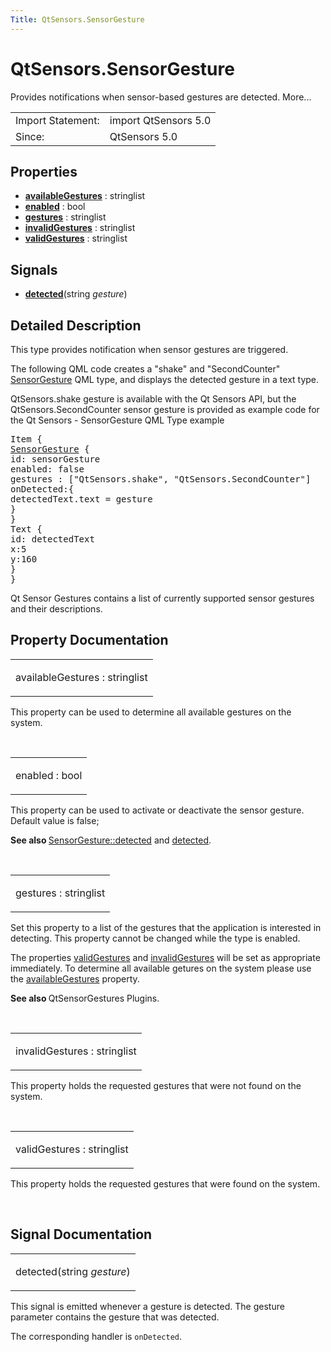 ```yaml
---
Title: QtSensors.SensorGesture
---
```


# QtSensors.SensorGesture

<span class="subtitle"></span>
<!-- $$$SensorGesture-brief -->
<p>Provides notifications when sensor-based gestures are detected. More...</p>
<!-- @@@SensorGesture -->
<table class="alignedsummary">
<tr><td class="memItemLeft rightAlign topAlign"> Import Statement:</td><td class="memItemRight bottomAlign"> import QtSensors 5.0</td></tr><tr><td class="memItemLeft rightAlign topAlign"> Since:</td><td class="memItemRight bottomAlign">  QtSensors 5.0</td></tr></table><ul>
</ul>
<h2 id="properties">Properties</h2>
<ul>
<li class="fn"><b><b><a href="#availableGestures-prop">availableGestures</a></b></b> : stringlist</li>
<li class="fn"><b><b><a href="#enabled-prop">enabled</a></b></b> : bool</li>
<li class="fn"><b><b><a href="#gestures-prop">gestures</a></b></b> : stringlist</li>
<li class="fn"><b><b><a href="#invalidGestures-prop">invalidGestures</a></b></b> : stringlist</li>
<li class="fn"><b><b><a href="#validGestures-prop">validGestures</a></b></b> : stringlist</li>
</ul>
<h2 id="signals">Signals</h2>
<ul>
<li class="fn"><b><b><a href="#detected-signal">detected</a></b></b>(string <i>gesture</i>)</li>
</ul>
<!-- $$$SensorGesture-description -->
<h2 id="details">Detailed Description</h2>
</p>
<p>This type provides notification when sensor gestures are triggered.</p>
<p>The following QML code creates a &quot;shake&quot; and &quot;SecondCounter&quot; <a href="index.html">SensorGesture</a> QML type, and displays the detected gesture in a text type.</p>
<p>QtSensors.shake gesture is available with the Qt Sensors API, but the QtSensors.SecondCounter sensor gesture is provided as example code for the Qt Sensors - SensorGesture QML Type example</p>
<pre class="qml"><span class="type">Item</span> {
<span class="type"><a href="index.html">SensorGesture</a></span> {
<span class="name">id</span>: <span class="name">sensorGesture</span>
<span class="name">enabled</span>: <span class="number">false</span>
<span class="name">gestures</span> : [<span class="string">&quot;QtSensors.shake&quot;</span>, <span class="string">&quot;QtSensors.SecondCounter&quot;</span>]
<span class="name">onDetected</span>:{
<span class="name">detectedText</span>.<span class="name">text</span> <span class="operator">=</span> <span class="name">gesture</span>
}
}
<span class="type">Text</span> {
<span class="name">id</span>: <span class="name">detectedText</span>
<span class="name">x</span>:<span class="number">5</span>
<span class="name">y</span>:<span class="number">160</span>
}
}</pre>
<p>Qt Sensor Gestures contains a list of currently supported sensor gestures and their descriptions.</p>
<!-- @@@SensorGesture -->
<h2>Property Documentation</h2>
<!-- $$$availableGestures -->
<table class="qmlname"><tr valign="top" id="availableGestures-prop"><td class="tblQmlPropNode"><p><span class="name">availableGestures</span> : <span class="type">stringlist</span></p></td></tr></table><p>This property can be used to determine all available gestures on the system.</p>
<!-- @@@availableGestures -->
<br/>
<!-- $$$enabled -->
<table class="qmlname"><tr valign="top" id="enabled-prop"><td class="tblQmlPropNode"><p><span class="name">enabled</span> : <span class="type">bool</span></p></td></tr></table><p>This property can be used to activate or deactivate the sensor gesture. Default value is false;</p>
<p><b>See also </b><a href="#detected-signal">SensorGesture::detected</a> and <a href="#detected-signal">detected</a>.</p>
<!-- @@@enabled -->
<br/>
<!-- $$$gestures -->
<table class="qmlname"><tr valign="top" id="gestures-prop"><td class="tblQmlPropNode"><p><span class="name">gestures</span> : <span class="type">stringlist</span></p></td></tr></table><p>Set this property to a list of the gestures that the application is interested in detecting. This property cannot be changed while the type is enabled.</p>
<p>The properties <a href="#validGestures-prop">validGestures</a> and <a href="#invalidGestures-prop">invalidGestures</a> will be set as appropriate immediately. To determine all available getures on the system please use the <a href="#availableGestures-prop">availableGestures</a> property.</p>
<p><b>See also </b>QtSensorGestures Plugins.</p>
<!-- @@@gestures -->
<br/>
<!-- $$$invalidGestures -->
<table class="qmlname"><tr valign="top" id="invalidGestures-prop"><td class="tblQmlPropNode"><p><span class="name">invalidGestures</span> : <span class="type">stringlist</span></p></td></tr></table><p>This property holds the requested gestures that were not found on the system.</p>
<!-- @@@invalidGestures -->
<br/>
<!-- $$$validGestures -->
<table class="qmlname"><tr valign="top" id="validGestures-prop"><td class="tblQmlPropNode"><p><span class="name">validGestures</span> : <span class="type">stringlist</span></p></td></tr></table><p>This property holds the requested gestures that were found on the system.</p>
<!-- @@@validGestures -->
<br/>
<h2>Signal Documentation</h2>
<!-- $$$detected -->
<table class="qmlname"><tr valign="top" id="detected-signal"><td class="tblQmlFuncNode"><p><span class="name">detected</span>(<span class="type">string</span><i> gesture</i>)</p></td></tr></table><p>This signal is emitted whenever a gesture is detected. The gesture parameter contains the gesture that was detected.</p>
<p>The corresponding handler is <code>onDetected</code>.</p>
<!-- @@@detected -->
<br/>
